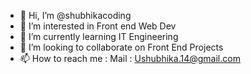 - 👋 Hi, I’m @shubhikacoding
- 👀 I’m interested in Front end Web Dev
- 🌱 I’m currently learning IT Engineering
- 💞️ I’m looking to collaborate on Front End Projects
- 📫 How to reach me : Mail : Ushubhika.14@gmail.com

<!---
shubhikacoding/shubhikacoding is a ✨ special ✨ repository because its `README.md` (this file) appears on your GitHub profile.
You can click the Preview link to take a look at your changes.
--->

